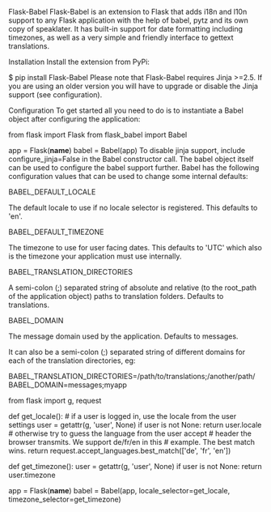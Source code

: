 Flask-Babel
Flask-Babel is an extension to Flask that adds i18n and l10n support to any Flask application with the help of babel, pytz and its own copy of speaklater. It has built-in support for date formatting including timezones, as well as a very simple and friendly interface to gettext translations.

Installation
Install the extension from PyPi:

$ pip install Flask-Babel
Please note that Flask-Babel requires Jinja >=2.5. If you are using an older version you will have to upgrade or disable the Jinja support (see configuration).

Configuration
To get started all you need to do is to instantiate a Babel object after configuring the application:

from flask import Flask
from flask_babel import Babel

app = Flask(__name__)
babel = Babel(app)
To disable jinja support, include configure_jinja=False in the Babel constructor call. The babel object itself can be used to configure the babel support further. Babel has the following configuration values that can be used to change some internal defaults:

BABEL_DEFAULT_LOCALE

The default locale to use if no locale selector is registered. This defaults to 'en'.

BABEL_DEFAULT_TIMEZONE

The timezone to use for user facing dates. This defaults to 'UTC' which also is the timezone your application must use internally.

BABEL_TRANSLATION_DIRECTORIES

A semi-colon (;) separated string of absolute and relative (to the root_path of the application object) paths to translation folders. Defaults to translations.

BABEL_DOMAIN

The message domain used by the application. Defaults to messages.

It can also be a semi-colon (;) separated string of different domains for each of the translation directories, eg:

BABEL_TRANSLATION_DIRECTORIES=/path/to/translations;/another/path/
BABEL_DOMAIN=messages;myapp

from flask import g, request

def get_locale():
    # if a user is logged in, use the locale from the user settings
    user = getattr(g, 'user', None)
    if user is not None:
        return user.locale
    # otherwise try to guess the language from the user accept
    # header the browser transmits.  We support de/fr/en in this
    # example.  The best match wins.
    return request.accept_languages.best_match(['de', 'fr', 'en'])

def get_timezone():
    user = getattr(g, 'user', None)
    if user is not None:
        return user.timezone

app = Flask(__name__)
babel = Babel(app, locale_selector=get_locale, timezone_selector=get_timezone)
